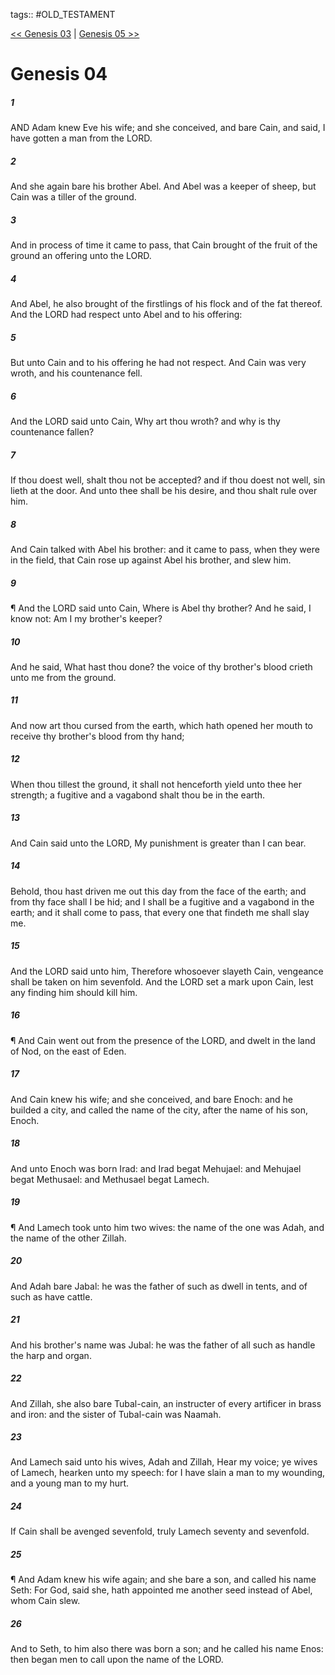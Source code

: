 tags:: #OLD_TESTAMENT

[<< Genesis 03](OLD_TESTAMENT/01_Genesis/Genesis_03.md) | [Genesis 05 >>](OLD_TESTAMENT/01_Genesis/Genesis_05.md)

# Genesis 04

##### 1

AND Adam knew Eve his wife; and she conceived, and bare Cain, and said, I have gotten a man from the LORD.

##### 2

And she again bare his brother Abel. And Abel was a keeper of sheep, but Cain was a tiller of the ground.

##### 3

And in process of time it came to pass, that Cain brought of the fruit of the ground an offering unto the LORD.

##### 4

And Abel, he also brought of the firstlings of his flock and of the fat thereof. And the LORD had respect unto Abel and to his offering:

##### 5

But unto Cain and to his offering he had not respect. And Cain was very wroth, and his countenance fell.

##### 6

And the LORD said unto Cain, Why art thou wroth? and why is thy countenance fallen?

##### 7

If thou doest well, shalt thou not be accepted? and if thou doest not well, sin lieth at the door. And unto thee shall be his desire, and thou shalt rule over him.

##### 8

And Cain talked with Abel his brother: and it came to pass, when they were in the field, that Cain rose up against Abel his brother, and slew him.

##### 9

¶ And the LORD said unto Cain, Where is Abel thy brother? And he said, I know not: Am I my brother's keeper?

##### 10

And he said, What hast thou done? the voice of thy brother's blood crieth unto me from the ground.

##### 11

And now art thou cursed from the earth, which hath opened her mouth to receive thy brother's blood from thy hand;

##### 12

When thou tillest the ground, it shall not henceforth yield unto thee her strength; a fugitive and a vagabond shalt thou be in the earth.

##### 13

And Cain said unto the LORD, My punishment is greater than I can bear.

##### 14

Behold, thou hast driven me out this day from the face of the earth; and from thy face shall I be hid; and I shall be a fugitive and a vagabond in the earth; and it shall come to pass, that every one that findeth me shall slay me.

##### 15

And the LORD said unto him, Therefore whosoever slayeth Cain, vengeance shall be taken on him sevenfold. And the LORD set a mark upon Cain, lest any finding him should kill him.

##### 16

¶ And Cain went out from the presence of the LORD, and dwelt in the land of Nod, on the east of Eden.

##### 17

And Cain knew his wife; and she conceived, and bare Enoch: and he builded a city, and called the name of the city, after the name of his son, Enoch.

##### 18

And unto Enoch was born Irad: and Irad begat Mehujael: and Mehujael begat Methusael: and Methusael begat Lamech.

##### 19

¶ And Lamech took unto him two wives: the name of the one was Adah, and the name of the other Zillah.

##### 20

And Adah bare Jabal: he was the father of such as dwell in tents, and of such as have cattle.

##### 21

And his brother's name was Jubal: he was the father of all such as handle the harp and organ.

##### 22

And Zillah, she also bare Tubal-cain, an instructer of every artificer in brass and iron: and the sister of Tubal-cain was Naamah.

##### 23

And Lamech said unto his wives, Adah and Zillah, Hear my voice; ye wives of Lamech, hearken unto my speech: for I have slain a man to my wounding, and a young man to my hurt.

##### 24

If Cain shall be avenged sevenfold, truly Lamech seventy and sevenfold.

##### 25

¶ And Adam knew his wife again; and she bare a son, and called his name Seth: For God, said she, hath appointed me another seed instead of Abel, whom Cain slew.

##### 26

And to Seth, to him also there was born a son; and he called his name Enos: then began men to call upon the name of the LORD.
